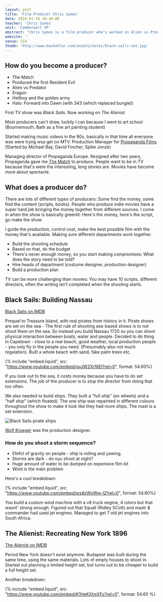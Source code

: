 ```yaml
---
layout: post
title: 'Film Producer Chris Symes'
date: 2018-01-10 10:30:00
teacher: 'Chris Symes'
unit: 'Camberwell VP'
abstract: "Chris Symes is a film producer who's worked on Alien vs Predator, Hellboy and Black Sails."
website: ''
venue: CCA
thumb: 'http://www.maxkohler.com/assets/notes/black-sails-set.jpg'
---
```


## How do you become a producer?

- The Match
- Produced the first Resident Evil
- Alien vs Predator
- Eragon
- Hellboy and the golden army
- Halo: Forward into Dawn (with 343 (which replaced bungie))

First TV show was _Black Sails_. Now working on _The Alienist_

Most producers can't draw, luckily I can because I went to art school (Bournemouth, Bath as a fine art painting student)

Started making music videos in the 90s, basically in that time all everyone was were tryng wsa get on MTV. Production Manager for [Propaganda Films](https://en.wikipedia.org/wiki/Propaganda_Films) (Started by Michael Bay, David Fincher, Spike Jonze)

Managing director of Propaganda Europe. Resigned after two years, Propaganda gave me [The Match](http://www.imdb.com/title/tt0165384/) to produce. People want to be in TV because that's were the interesting, long stories are. Movies have become more about spectacle.

## What does a producer do?

There are lots of different types of producers: Some find the money, some find the content (scripts, books). People who produce indie movies have a super hard job bringing the money together from different sources. I come in when the show is basically greenlit: Here's the money, here's the script, go make the show.

I guide the production, control cost, make the best possible film with the money that's available. Making sure different departments work together.

- Build the shooting schedule
- Based on that, do the budget
- There's never enough money, so you start making compromises: What does the story need to be told?
- Hire heads of department (costume designer, production designer)
- Build a production plan

TV can be more challenging than movies: You may have 10 scripts, different directors, often the writing isn't completed when the shooting starts.

## Black Sails: Building Nassau

[Black Sails on IMDB](http://www.imdb.com/title/tt2375692/)

Prequel to Treasure Island, with real pirates from history in it. Pirate shows are set on the sea - The first rule of shooting sea-based shows is to not shoot them on the sea. So instead you build Nassau 1720 so you can shoot physical interaction between boats, water and people. Decided to do thing in Capetown - close to a real beach, good weather, local production people - you only fly in the people you need. (Presumably also not much regulation). Built a whole beach with sand, fake palm trees etc.

{% include "embed.liquid", src: "https://www.youtube.com/embed/gyJW2Xrf6EI?rel=0", format: 54.60%}

If you look out to the sea, it costs money because you have to do set extensions. The job of the producer is to stop the director from doing that too often.

We also needed to build ships. They built a "full ship" (on wheels) and a "half ship" (which floated). The one ship was repainted in different colours throughout the show to make it look like they had more ships. The mast is a set extension.

![Black Sails pirate ships](/assets/notes/black-sails-set.jpg)

[Wolf Kroeger](http://www.imdb.com/name/nm0471859/) was the production designer.

### How do you shoot a storm sequence?

- Efefct of gravity on people - ship is rolling and yawing.
- Storms are dark - do oyu shoot at night?
- Huge amount of water to be dumped on expensive film kit
- Wind is the main problem

Here's a cool breakdown:

{% include "embed.liquid", src: "https://www.youtube.com/embed/ws8zWx9tw-Q?rel=0", format: 54.60%}

You build a custom wind machine with a v8 truck engine, 4 rotors but that wasnt' strong enough. Figured out that Squall (Ridley SCott) and mastr & commander had used jet engines. Managed to get 7 old jet engines into South Africa.

## The Alienist: Recreating New York 1896

[The Alienist on IMDB](http://www.imdb.com/title/tt4604612/)

Period New York doesn't exist anymore. Budapest was built during the same time, using the same materials. Lots of empty houses to shoot in. Started out planning a limited height set, but turns out to be cheaper to build a full height set.

Another breakdown:

{% include "embed.liquid", src: "https://www.youtube.com/embed/K1HeKXhsXFo?rel=0", format: 54.60 %}
